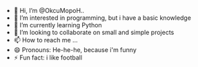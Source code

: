 - 👋 Hi, I’m @OkcuMopoH..
- 👀 I’m interested in programming, but i have a basic knowledge
- 🌱 I’m currently learning Python
- 💞️ I’m looking to collaborate on small and simple projects
- 📫 How to reach me ...
- 😄 Pronouns: He-he-he, because i'm funny
- ⚡ Fun fact: i like football

<!---
OkcuMopoH/OkcuMopoH is a ✨ special ✨ repository because its `README.md` (this file) appears on your GitHub profile.
You can click the Preview link to take a look at your changes.
--->
